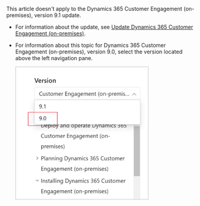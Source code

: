 This article doesn't apply to the Dynamics 365 Customer Engagement (on-premises), version 9.1 update. 
- For information about the update, see [Update Dynamics 365 Customer Engagement (on-premises)](../deploy/update-to-v91.md).
- For information about this topic for Dynamics 365 Customer Engagement (on-premises), version 9.0, select the version located above the left navigation pane.

   <img src = "../deploy/media/docs-version-picker.png" alt = "Edit table" width = "350" height = "350">
